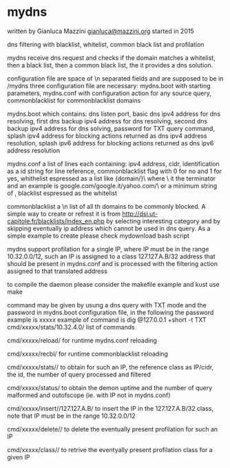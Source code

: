 # mydns
written by Gianluca Mazzini gianluca@mazzini.org
started in 2015

dns filtering with blacklist, whitelist, common black list and profilation

mydns receive dns request and checks if the domain matches a whitelist, then a black list, then a common black list, the it provides a dns solution.

configuration file are space of \n separated fields and are supposed to be in /mydns
three configuration file are necessary: mydns.boot with starting parameters, mydns.conf with configuration action for any source query, commonblacklist for commonblacklist domains

mydns.boot which contains: dns listen port, basic dns ipv4 address for dns resolving, first dns backup ipv4 address for dns resolving, second dns backup ipv4 address for dns solving, password for TXT query command, splash ipv4 address for blocking actions returned as dns ipv4 address resolution, splash ipv6 address for blocking actions returned as dns ipv6 address resolution

mydns.conf a list of lines each containing: ipv4 address, cidr, identification as a id string for line reference, commonblacklist flag with 0 for no and 1 for yes, whithelist espressed as a list like {domain/}\ where \ it the terminator and an example is google.com/google.it/yahoo.com/\ or a minimum string of \, blacklist espressed as the whitelist

commonblacklist a \n list of all th domains to be commonly blocked. A simple way to create or refrest it is from http://dsi.ut-capitole.fr/blacklists/index_en.php by selecting interesting category and by skipping eventually ip address which cannot be used in dns query. As a simple example to create please check mydownload bash script

mydns support profilation for a single IP, where IP must be in the range 10.32.0.0/12, such an IP is assigned to a class 127.127.A.B/32 address that should be present in mydns.conf and is processed with the filtering action assigned to that translated address

to compile the daemon please consider the makefile example and kust use make

command may be given by usung a dns query with TXT mode and the password in mydns.boot configuration file, in the following the password example is xxxxx
example of command is dig @127.0.0.1 +short -t TXT cmd/xxxxx/stats/10.32.4.0/
list of commands

cmd/xxxxx/reload/ for runtime mydns.conf reloading

cmd/xxxxx/recbl/ for runtime commonblacklist reloading

cmd/xxxxx/stats/<IP>/ to obtain for such an IP, the reference class as IP/cidr, the id, the number of query processed and filtered

cmd/xxxxx/status/ to obtain the demon uptime and the number of query malformed and outofscope (ie. with IP not in mydns.conf)

cmd/xxxxx/insert/<IP>/127.127.A.B/ to insert the IP in the 127.127.A.B/32 class, note that IP must be in the range 10.32.0.0/12

cmd/xxxxx/delete/<IP>/ to delete the eventually present profilation for such an IP

cmd/xxxxx/class/<IP>/ to retrive the eventyally present profilation class for a given IP
